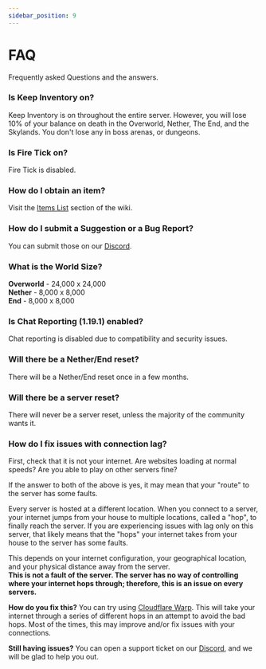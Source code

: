 ```yaml
---
sidebar_position: 9
---
```


# FAQ
Frequently asked Questions and the answers.

### Is Keep Inventory on?
Keep Inventory is on throughout the entire server. However, you will lose 10% of your balance on death in the Overworld, Nether, The End, and the Skylands. You don't lose any in boss arenas, or dungeons.

### Is Fire Tick on?
Fire Tick is disabled.

### How do I obtain an item?
Visit the [Items List](custom-items/items-list.md) section of the wiki.

### How do I submit a Suggestion or a Bug Report?
You can submit those on our [Discord](https://discord.hexarchon.net/).

### What is the World Size?
**Overworld** - 24,000 x 24,000 <br />
**Nether** - 8,000 x 8,000 <br />
**End** - 8,000 x 8,000 <br />

### Is Chat Reporting (1.19.1) enabled?
Chat reporting is disabled due to compatibility and security issues.

### Will there be a Nether/End reset?
There will be a Nether/End reset once in a few months.

### Will there be a server reset?
There will never be a server reset, unless the majority of the community wants it.

### How do I fix issues with connection lag?
First, check that it is not your internet. Are websites loading at normal speeds? Are you able to play on other servers fine? <br />

If the answer to both of the above is yes, it may mean that your "route" to the server has some faults. <br />

Every server is hosted at a different location. When you connect to a server, your internet jumps from your house to multiple locations, called a "hop", to finally reach the server. If you are experiencing issues with lag only on this server, that likely means that the "hops" your internet takes from your house to the server has some faults. <br />

This depends on your internet configuration, your geographical location, and your physical distance away from the server. <br />
**This is not a fault of the server. The server has no way of controlling where your internet hops through; therefore, this is an issue on every servers.** <br />

**How do you fix this?**
You can try using [Cloudflare Warp](https://1.1.1.1/). This will take your internet through a series of different hops in an attempt to avoid the bad hops. Most of the times, this may improve and/or fix issues with your connections. <br />

**Still having issues?**
You can open a support ticket on our [Discord](https://discord.hexarchon.net/), and we will be glad to help you out. <br />